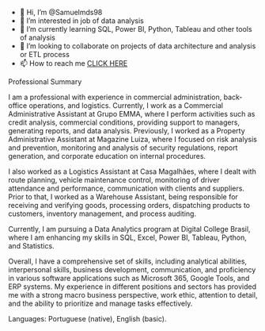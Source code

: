 - 👋 Hi, I’m @Samuelmds98
- 👀 I’m interested in job of data analysis 
- 🌱 I’m currently learning SQL, Power BI, Python, Tableau and other tools of analysis
- 💞️ I’m looking to collaborate on projects of data architecture and analysis or ETL process
- 📫 How to reach me [CLICK HERE](https://linktr.ee/samuelms98)


Professional Summary

I am a professional with experience in commercial administration, back-office operations, 
and logistics. Currently, I work as a Commercial Administrative Assistant at Grupo EMMA, 
where I perform activities such as credit analysis, commercial conditions, providing support
to managers, generating reports, and data analysis. Previously, I worked as a Property 
Administrative Assistant at Magazine Luiza, where I focused on risk analysis and prevention, 
monitoring and analysis of security regulations, report generation, and corporate education
on internal procedures.

I also worked as a Logistics Assistant at Casa Magalhães, where I dealt with route planning, 
vehicle maintenance control, monitoring of driver attendance and performance, 
communication with clients and suppliers. Prior to that, I worked as a Warehouse Assistant, 
being responsible for receiving and verifying goods, processing orders, dispatching 
products to customers, inventory management, and process auditing.

Currently, I am pursuing a Data Analytics program at Digital College Brasil, where I am 
enhancing my skills in SQL, Excel, Power BI, Tableau, Python, and Statistics.

Overall, I have a comprehensive set of skills, including analytical abilities, interpersonal skills, 
business development, communication, and proficiency in various software applications 
such as Microsoft 365, Google Tools, and ERP systems. My experience in different positions 
and sectors has provided me with a strong macro business perspective, work ethic, 
attention to detail, and the ability to prioritize and manage tasks effectively.

Languages: Portuguese (native), English (basic).
